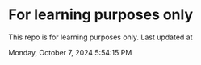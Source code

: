 # For learning purposes only
This repo is for learning purposes only.
Last updated at

Monday, October 7, 2024 5:54:15 PM

